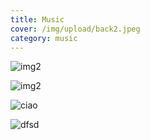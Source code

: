 ```yaml
---
title: Music
cover: /img/upload/back2.jpeg
category: music
---
```

![img2](/img/upload/back1.jpg "img1")

![img2](/img/upload/home.jpg "img2")

![ciao](/img/upload/dscf8739-min__1549647470_89.65.241.31.jpg "ciro")

![dfsd](/img/upload/back1.jpg "sdfd")
